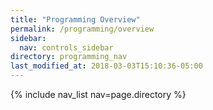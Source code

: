 ```yaml
---
title: "Programming Overview"
permalink: /programming/overview
sidebar:
  nav: controls_sidebar
directory: programming_nav
last_modified_at: 2018-03-03T15:10:36-05:00
---
```


{% include nav_list nav=page.directory %}
